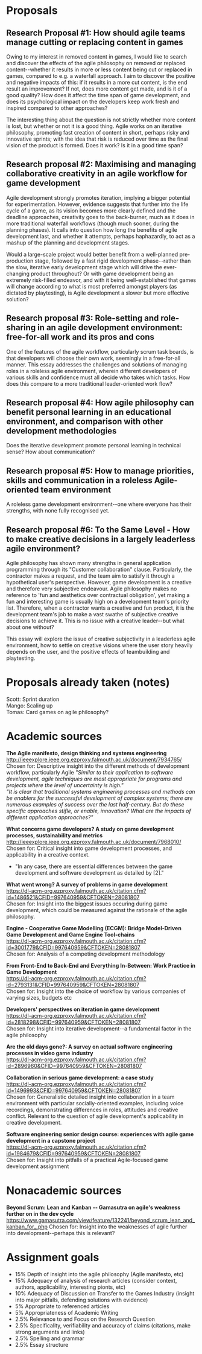 # Proposals
## Research Proposal #1: How should agile teams manage cutting or replacing content in games
Owing to my interest in removed content in games, I would like to search and discover the effects of the agile philosophy on removed or replaced content--whether it results in more or less content being cut or replaced in games, compared to e.g. a waterfall approach. I aim to discover the positive and negative impacts of this: if it results in a more cut content, is the end result an improvement? If not, does more content get made, and is it of a good quality? How does it affect the time span of game development, and does its psychological impact on the developers keep work fresh and inspired compared to other approaches?

The interesting thing about the question is not strictly whether more content is lost, but whether or not it is a good thing. Agile works on an iterative philosophy, promoting fast creation of content in short, perhaps risky and innovative sprints; with the idea that risk is reduced over time as the final vision of the product is formed. Does it work? Is it in a good time span?

## Research proposal #2: Maximising and managing collaborative creativity in an agile workflow for game development
Agile development strongly promotes iteration, implying a bigger potential for experimentation. However, evidence suggests that further into the life cycle of a game, as its vision becomes more clearly defined and the deadline approaches, creativity goes to the back-burner, much as it does in more traditional waterfall workflows (though much sooner, during the planning phases). It calls into question how long the benefits of agile development last, and whether it attempts, perhaps haphazardly, to act as a mashup of the planning and development stages.  

Would a large-scale project would better benefit from a well-planned pre-production stage, followed by a fast rigid development phase--rather than the slow, iterative early development stage which will drive the ever-changing product throughout? Or with game development being an extremely risk-filled endeavor, and with it being well-established that games will change according to what is most preferred amongst players (as dictated by playtesting), is Agile development a slower but more effective solution?
## Research proposal #3: Role-setting and role-sharing in an agile development environment: free-for-all work and its pros and cons
One of the features of the agile workflow, particularly scrum task boards, is that developers will choose their own work, seemingly in a free-for-all manner. This essay addresses the challenges and solutions of managing roles in a roleless agile environment, wherein different developers of various skills and confidence must all decide who takes which tasks. How does this compare to a more traditional leader-oriented work flow?
## Research proposal #4: How agile philosophy can benefit personal learning in an educational environment, and comparison with other development methodologies
Does the iterative development promote personal learning in technical sense? How about communication?
## Research proposal #5: How to manage priorities, skills and communication in a roleless Agile-oriented team environment
A roleless game development environment--one where everyone has their strengths, with none fully recognised yet.
## Research proposal #6: To the Same Level - How to make creative decisions in a largely leaderless agile environment?
Agile philosophy has shown many strengths in general application programming through its "Customer collaboration" clause. Particularly, the contractor makes a request, and the team aim to satisfy it through a hypothetical user's perspective. However, game development is a creative and therefore very subjective endeavour. Agile philosophy makes no reference to 'fun and aesthetics over contractual obligation', yet making a fun and interesting game is usually high on a development team's priority list. Therefore, when a contractor wants a creative and fun product, it is the development team's job to make a vast swathe of subjective creative decisions to achieve it. This is no issue with a creative leader--but what about one without?  

This essay will explore the issue of creative subjectivity in a leaderless agile environment, how to settle on creative visions where the user story heavily depends on the user, and the positive effects of teambuilding and playtesting.

# Proposals already taken (notes)
Scott: Sprint duration  
Mango: Scaling up  
Tomas: Card games on agile philosophy?  

# Academic sources
**The Agile manifesto, design thinking and systems engineering**  
http://ieeexplore.ieee.org.ezproxy.falmouth.ac.uk/document/7934765/  
Chosen for: Descriptive insight into the different methods of development workflow, particularly Agile
*"Similar to their application to software development, agile techniques are most appropriate for programs and projects where the level of uncertainty is high."*  
*"It is clear that traditional systems engineering processes and methods can be enablers for the successful development of complex systems; there are numerous examples of success over the last half-century. But do these specific approaches stifle, or enable, innovation? What are the impacts of different application approaches?"*  

**What concerns game developers? A study on game development processes, sustainability and metrics**  
http://ieeexplore.ieee.org.ezproxy.falmouth.ac.uk/document/7968010/  
Chosen for: Critical insight into game development processes, and applicability in a creative context.
* "In any case, there are essential differences between the game development and software development as detailed by [2]."  

**What went wrong? A survey of problems in game development**  
https://dl-acm-org.ezproxy.falmouth.ac.uk/citation.cfm?id=1486521&CFID=997640959&CFTOKEN=28081807  
Chosen for: Insight into the biggest issues occuring during game development, which could be measured against the rationale of the agile philosophy.  

**Engine - Cooperative Game Modelling (ECGM): Bridge Model-Driven Game Development and Game Engine Tool-chains**  
https://dl-acm-org.ezproxy.falmouth.ac.uk/citation.cfm?id=3001779&CFID=997640959&CFTOKEN=28081807  
Chosen for: Analysis of a competing development methodology  

**From Front-End to Back-End and Everything In-Between: Work Practice in Game Development**  
https://dl-acm-org.ezproxy.falmouth.ac.uk/citation.cfm?id=2793131&CFID=997640959&CFTOKEN=28081807  
Chosen for: Insight into the choice of workflow by various companies of varying sizes, budgets etc  

**Developers' perspectives on iteration in game development**  
https://dl-acm-org.ezproxy.falmouth.ac.uk/citation.cfm?id=2818298&CFID=997640959&CFTOKEN=28081807  
Chosen for: Insight into iterative development--a fundamental factor in the agile philosophy  

**Are the old days gone?: A survey on actual software engineering processes in video game industry**  
https://dl-acm-org.ezproxy.falmouth.ac.uk/citation.cfm?id=2896960&CFID=997640959&CFTOKEN=28081807  

**Collaboration in serious game development: a case study**  
https://dl-acm-org.ezproxy.falmouth.ac.uk/citation.cfm?id=1496993&CFID=997640959&CFTOKEN=28081807  
Chosen for: Generalistic detailed insight into collaboration in a team environment with particular socially-oriented examples, including voice recordings, demonstrating differences in roles, attitudes and creative conflict. Relevant to the question of agile development's applicability in creative development.

**Software engineering senior design course: experiences with agile game development in a capstone project**  
https://dl-acm-org.ezproxy.falmouth.ac.uk/citation.cfm?id=1984679&CFID=997640959&CFTOKEN=28081807  
Chosen for: Insight into pitfalls of a practical Agile-focused game development assignment

# Nonacademic sources
**Beyond Scrum: Lean and Kanban -- Gamasutra on agile's weakness further on in the dev cycle**
https://www.gamasutra.com/view/feature/132241/beyond_scrum_lean_and_kanban_for_.php
Chosen for: Insight into the weaknesses of agile further into development--perhaps this is relevant?

# Assignment goals
* 15% Depth of insight into the agile philosophy (Agile manifesto, etc)
* 15% Adequacy of analysis of research articles (consider context, authors, applicability, interesting pionts, etc)
* 10% Adequacy of Discussion on Transfer to the Games Industry (insight into major pitfalls, defending solutions with evidence)
* 5% Appropriate to referenced articles
* 5% Appropriateness of Academic Writing
* 2.5% Relevance to and Focus on the Research Question
* 2.5% Specificality, verifiability and accuracy of claims (citations, make strong arguments and links)
* 2.5% Spelling and grammar
* 2.5% Essay structure
